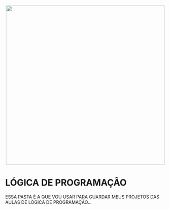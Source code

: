 <h4 align="center">
<img src="https://encrypted-tbn0.gstatic.com/images?q=tbn:ANd9GcTjhFJnJJF6UxyQDQX2jv3ihsaV3sW74jhMlZju-toZzQ&s" width="500">
</h4>


# LÓGICA DE PROGRAMAÇÃO 
ESSA PASTA É A QUE VOU USAR PARA GUARDAR MEUS PROJETOS DAS AULAS DE LOGICA DE PROGRAMAÇÃO...